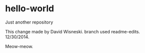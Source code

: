 hello-world
===========

Just another repository

This change made by David Wisneski.  branch used readme-edits.   12/30/2014. 

Meow-meow.

